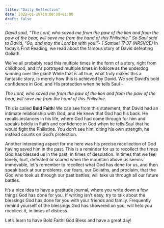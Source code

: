 ```yaml
---
title: "Daily Reflection"
date: 2022-01-19T10:00:00+01:00
draft: false
---
```

_David said, “The Lord, who saved me from the paw of the lion and from the paw of the bear, will save me from the hand of this Philistine.” So Saul said to David, “Go, and may the Lord be with you!”- 1 Samuel 17:37 (NRSVCE)_
In today’s First Reading, we read about the famous story of David defeating Goliath.

We’ve all probably read this multiple times in the form of a story, right from childhood, and it's portrayed multiple times in folklore as the underdog winning over the giant! While that is all true, what truly makes this a fantastic story, is merely how this is achieved by David. We see David’s bold confidence in God, and His protection when he tells Saul -

_The Lord, who saved me from the paw of the lion and from the paw of the bear, will save me from the hand of this Philistine._

This is called **Bold Faith**! We can see from this statement, that David had an intimate relationship with God, and He knew that God had his back. He recalls instances in his life, where God had come through for him and speaks boldly in Faith and confidence in God when he tells Saul that he would fight the Philistine. You don’t see him, citing his own strength, he instead counts on God’s protection.

Another interesting aspect for me here was his precise recollection of God having saved him in the past. This is a reminder for us to recollect the times God has blessed us in the past, in times of desolation. In times that we feel lonely, hurt, defeated or scared when the mountain above us seems immovable, let's remember to recollect what God has done for us, and then speak back at our problems, our fears, our Goliaths, and proclaim, that the God who took us through our past battles, will take us through all our future battles.

It’s a nice idea to have a gratitude journal, where you write down a few things God has done for you. If writing isn't easy, try to talk about the blessings God has done for you with your friends and family. Frequently remind yourself of the blessings God has showered on you, will helo you recollect it, in times of distress.

Let’s learn to have Bold Faith! God Bless and have a great day!
